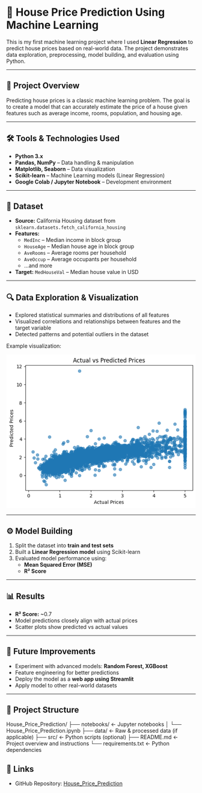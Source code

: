 # 🏡 House Price Prediction Using Machine Learning

This is my first machine learning project where I used **Linear Regression** to predict house prices based on real-world data. The project demonstrates data exploration, preprocessing, model building, and evaluation using Python.

---

## 📌 Project Overview
Predicting house prices is a classic machine learning problem. The goal is to create a model that can accurately estimate the price of a house given features such as average income, rooms, population, and housing age.

---

## 🛠 Tools & Technologies Used
- **Python 3.x**  
- **Pandas, NumPy** – Data handling & manipulation  
- **Matplotlib, Seaborn** – Data visualization  
- **Scikit-learn** – Machine Learning models (Linear Regression)  
- **Google Colab / Jupyter Notebook** – Development environment  

---

## 📂 Dataset
- **Source:** California Housing dataset from `sklearn.datasets.fetch_california_housing`  
- **Features:**  
  - `MedInc` – Median income in block group  
  - `HouseAge` – Median house age in block group  
  - `AveRooms` – Average rooms per household  
  - `AveOccup` – Average occupants per household  
  - …and more  
- **Target:** `MedHouseVal` – Median house value in USD

---

## 🔍 Data Exploration & Visualization
- Explored statistical summaries and distributions of all features  
- Visualized correlations and relationships between features and the target variable  
- Detected patterns and potential outliers in the dataset  

Example visualization:  

![scatter plot of actual vs predicted prices](download.png)

---

## ⚙️ Model Building
1. Split the dataset into **train and test sets**  
2. Built a **Linear Regression model** using Scikit-learn  
3. Evaluated model performance using:
   - **Mean Squared Error (MSE)**  
   - **R² Score**  

---

## 📊 Results
- **R² Score:** ~0.7  
- Model predictions closely align with actual prices  
- Scatter plots show predicted vs actual values

---

## 🚀 Future Improvements
- Experiment with advanced models: **Random Forest, XGBoost**  
- Feature engineering for better predictions  
- Deploy the model as a **web app using Streamlit**  
- Apply model to other real-world datasets  

---

## 📁 Project Structure
House_Price_Prediction/
├── notebooks/ ← Jupyter notebooks
│ └── House_Price_Prediction.ipynb
├── data/ ← Raw & processed data (if applicable)
├── src/ ← Python scripts (optional)
├── README.md ← Project overview and instructions
└── requirements.txt ← Python dependencies

## 🔗 Links
- GitHub Repository: [House_Price_Prediction](https://github.com/kunu55/House_Price_Prediction)
